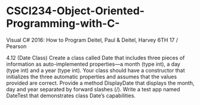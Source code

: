 # CSCI234-Object-Oriented-Programming-with-C-
Visual C# 2016: How to Program Deitel, Paul &amp; Deitel, Harvey 6TH 17 / Pearson


4.12 (Date Class) Create a class called Date that includes three pieces of information as auto-implemented properties—a month (type int), a day (type int) and a year (type int). Your class should have a constructor that initializes the three automatic properties and assumes that the values provided are correct. Provide a method DisplayDate that displays the month, day and year separated by forward slashes (/). Write a test app named DateTest that demonstrates class Date’s capabilities.
